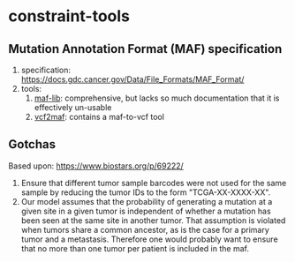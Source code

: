 # constraint-tools

## Mutation Annotation Format (MAF) specification

1. specification: https://docs.gdc.cancer.gov/Data/File_Formats/MAF_Format/
2. tools: 
    1. [maf-lib](https://github.com/NCI-GDC/maf-lib): comprehensive, but lacks so much documentation that it is effectively un-usable
    2. [vcf2maf](https://github.com/mskcc/vcf2maf): contains a maf-to-vcf tool


## Gotchas

Based upon: https://www.biostars.org/p/69222/

1. Ensure that different tumor sample barcodes were not used for the same sample by reducing the tumor IDs to the form "TCGA-XX-XXXX-XX". 
2. Our model assumes that the probability of generating a mutation at a given site in a given tumor is independent of whether a mutation has been seen at the same site in another tumor. That assumption is violated when tumors share a common ancestor, as is the case for a primary tumor and a metastasis. Therefore one would probably want to ensure that no more than one tumor per patient is included in the maf.

 
